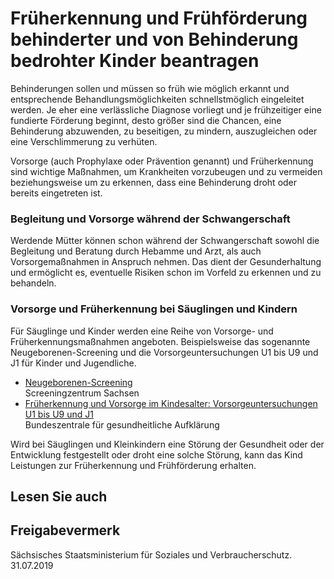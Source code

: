 # Früherkennung und Frühförderung behinderter und von Behinderung bedrohter Kinder beantragen

Behinderungen sollen und müssen so früh wie möglich erkannt und entsprechende Behandlungsmöglichkeiten schnellstmöglich eingeleitet werden. Je eher eine verlässliche Diagnose vorliegt und je frühzeitiger eine fundierte Förderung beginnt, desto größer sind die Chancen, eine Behinderung abzuwenden, zu beseitigen, zu mindern, auszugleichen oder eine Verschlimmerung zu verhüten.

Vorsorge (auch Prophylaxe oder Prävention genannt) und Früherkennung sind wichtige Maßnahmen, um Krankheiten vorzubeugen und zu vermeiden beziehungsweise um zu erkennen, dass eine Behinderung droht oder bereits eingetreten ist.

### Begleitung und Vorsorge während der Schwangerschaft

Werdende Mütter können schon während der Schwangerschaft sowohl die Begleitung und Beratung durch Hebamme und Arzt, als auch Vorsorgemaßnahmen in Anspruch nehmen. Das dient der Gesunderhaltung und ermöglicht es, eventuelle Risiken schon im Vorfeld zu erkennen und zu behandeln.

### Vorsorge und Früherkennung bei Säuglingen und Kindern

Für Säuglinge und Kinder werden eine Reihe von Vorsorge- und Früherkennungsmaßnahmen angeboten. Beispielsweise das sogenannte Neugeborenen-Screening und die Vorsorgeuntersuchungen U1 bis U9 und J1 für Kinder und Jugendliche.

* [Neugeborenen-Screening](http://ngscreen.uniklinikum-leipzig.de/ "Unikliniken Leipzig und Dresden: Neugeborenenscreening")  
  Screeningzentrum Sachsen
* [Früherkennung und Vorsorge im Kindesalter: Vorsorgeuntersuchungen U1 bis U9 und J1](https://www.kindergesundheit-info.de/themen/entwicklung/frueherkennung-u1-u9-und-j1/ "BZgA: Rubrik \"Früherkennung U1-U9\"")  
  Bundeszentrale für gesundheitliche Aufklärung

Wird bei Säuglingen und Kleinkindern eine Störung der Gesundheit oder der Entwicklung festgestellt oder droht eine solche Störung, kann das Kind Leistungen zur Früherkennung und Frühförderung erhalten.

## Lesen Sie auch

## Freigabevermerk

Sächsisches Staatsministerium für Soziales und Verbraucherschutz. 31.07.2019

